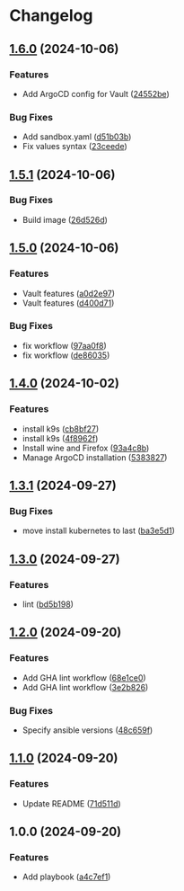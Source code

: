 # Changelog

## [1.6.0](https://github.com/wsams/popos-playbook/compare/v1.5.1...v1.6.0) (2024-10-06)


### Features

* Add ArgoCD config for Vault ([24552be](https://github.com/wsams/popos-playbook/commit/24552bea46d9bf23043a11181c07edc9ffc857f2))


### Bug Fixes

* Add sandbox.yaml ([d51b03b](https://github.com/wsams/popos-playbook/commit/d51b03b5fae3a336eaaf613b37c03314df15d4b7))
* Fix values syntax ([23ceede](https://github.com/wsams/popos-playbook/commit/23ceede4c0fc60a78feabca845b89b1c3e471cc3))

## [1.5.1](https://github.com/wsams/popos-playbook/compare/v1.5.0...v1.5.1) (2024-10-06)


### Bug Fixes

* Build image ([26d526d](https://github.com/wsams/popos-playbook/commit/26d526dcfb668c5534451fe26e5390ec0fa0a2ab))

## [1.5.0](https://github.com/wsams/popos-playbook/compare/v1.4.0...v1.5.0) (2024-10-06)


### Features

* Vault features ([a0d2e97](https://github.com/wsams/popos-playbook/commit/a0d2e97054ef3d6a41581e2e3f98c9ecd49a4e94))
* Vault features ([d400d71](https://github.com/wsams/popos-playbook/commit/d400d71b492148535205badea4b044933976ce35))


### Bug Fixes

* fix workflow ([97aa0f8](https://github.com/wsams/popos-playbook/commit/97aa0f87ddf4440a4fa345910825882bb274bd0f))
* fix workflow ([de86035](https://github.com/wsams/popos-playbook/commit/de86035884c60d185931ef6bc4a103f40a078cc6))

## [1.4.0](https://github.com/wsams/popos-playbook/compare/v1.3.1...v1.4.0) (2024-10-02)


### Features

* install k9s ([cb8bf27](https://github.com/wsams/popos-playbook/commit/cb8bf27ddfed3ad2984337ea5819699b0a821fad))
* install k9s ([4f8962f](https://github.com/wsams/popos-playbook/commit/4f8962f4f6133d29d4480ab95f8be4fd5b94f4c1))
* Install wine and Firefox ([93a4c8b](https://github.com/wsams/popos-playbook/commit/93a4c8b7630206ab3db616ac01218fbe998fd1b2))
* Manage ArgoCD installation ([5383827](https://github.com/wsams/popos-playbook/commit/538382721c6fe524091ed64fda0cdc4c2c777c3a))

## [1.3.1](https://github.com/wsams/popos-playbook/compare/v1.3.0...v1.3.1) (2024-09-27)


### Bug Fixes

* move install kubernetes to last ([ba3e5d1](https://github.com/wsams/popos-playbook/commit/ba3e5d132cfa517ee76577becb3656b29c85117d))

## [1.3.0](https://github.com/wsams/popos-playbook/compare/v1.2.0...v1.3.0) (2024-09-27)


### Features

* lint ([bd5b198](https://github.com/wsams/popos-playbook/commit/bd5b198bc118d5a8b4dc12184b6730fa227ceeec))

## [1.2.0](https://github.com/wsams/popos-playbook/compare/v1.1.0...v1.2.0) (2024-09-20)


### Features

* Add GHA lint workflow ([68e1ce0](https://github.com/wsams/popos-playbook/commit/68e1ce0faec9e8069468a500aec769afd2d911a0))
* Add GHA lint workflow ([3e2b826](https://github.com/wsams/popos-playbook/commit/3e2b82600a3511ed7aa51e147e3ff56a3b2c30ff))


### Bug Fixes

* Specify ansible versions ([48c659f](https://github.com/wsams/popos-playbook/commit/48c659f35dd8f90cd1e637d2eb14b5a69d13bcb5))

## [1.1.0](https://github.com/wsams/popos-playbook/compare/v1.0.0...v1.1.0) (2024-09-20)


### Features

* Update README ([71d511d](https://github.com/wsams/popos-playbook/commit/71d511d648c93c187bc2b1ab21d18cb8108b9c52))

## 1.0.0 (2024-09-20)


### Features

* Add playbook ([a4c7ef1](https://github.com/wsams/popos-playbook/commit/a4c7ef17c9b8085c4e4eafce53e6c6d6c3eb7b56))
